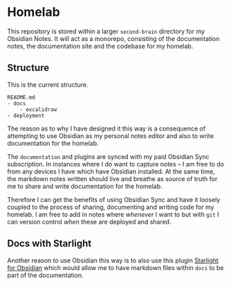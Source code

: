 # Homelab
This repository is stored within a larger `second-brain` directory for my Obsidian Notes. It will act as a monorepo, consisting of the documentation notes, the documentation site and the codebase for my homelab.

## Structure
This is the current structure.
```
README.md
- docs
	- excalidraw
- deployment
```

The reason as to why I have designed it this way is a consequence of attempting to use Obsidian as my personal notes editor and also to write documentation for the homelab.

The `documentation` and plugins are synced with my paid Obsidian Sync subscription. In instances where I do want to capture notes – I am free to do from any devices I have which have Obsidian installed. At the same time, the markdown notes written should live and breathe as source of truth for me to share and write documentation for the homelab. 

Therefore I can get the benefits of using Obsidian Sync and have it loosely coupled to the process of sharing, documenting and writing code for my homelab. I am free to add in notes where *whenever* I want to but with `git` I can version control *when* these are deployed and shared.

## Docs with Starlight
Another reason to use Obsidian this way is to also use this plugin [Starlight for Obsidian](https://starlight-obsidian.vercel.app/) which would allow me to have markdown files within `docs` to be part of the documentation.

